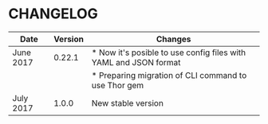 
# CHANGELOG

|Date      |Version |Changes |
|--------- |------- |------- |
|June 2017 |0.22.1  | * Now it's posible to use config files with YAML and JSON format |
|          |        | * Preparing migration of CLI command to use Thor gem |
|July 2017 |1.0.0   | New stable version |
